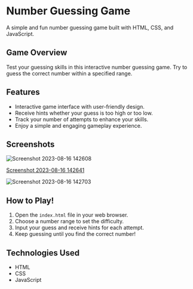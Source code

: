 # Number Guessing Game

A simple and fun number guessing game built with HTML, CSS, and JavaScript.

## Game Overview

Test your guessing skills in this interactive number guessing game. Try to guess the correct number within a specified range.

## Features

- Interactive game interface with user-friendly design.
- Receive hints whether your guess is too high or too low.
- Track your number of attempts to enhance your skills.
- Enjoy a simple and engaging gameplay experience.

## Screenshots

![Screenshot 2023-08-16 142608](https://github.com/yojanafegade/NumberGuessGame/assets/111518167/52631264-fa75-4d51-910e-03d00caa9e4c)

[Screenshot 2023-08-16 142641](https://github.com/yojanafegade/NumberGuessGame/assets/111518167/88ae1da5-0d2b-4720-b200-9e52336bc2b5)

![Screenshot 2023-08-16 142703](https://github.com/yojanafegade/NumberGuessGame/assets/111518167/7fb0957b-4954-441a-86c4-4d149272522b)

## How to Play!



1. Open the `index.html` file in your web browser.
2. Choose a number range to set the difficulty.
3. Input your guess and receive hints for each attempt.
4. Keep guessing until you find the correct number!

## Technologies Used

- HTML
- CSS
- JavaScript
